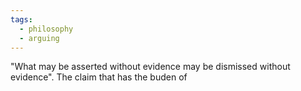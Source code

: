 ```yaml
---
tags:
  - philosophy
  - arguing
---
```

"What may be asserted without evidence may be dismissed without evidence".
The claim that has the buden of 
